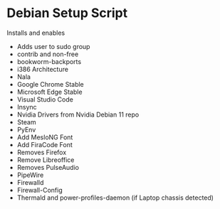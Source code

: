 # Debian Setup Script
Installs and enables

* Adds user to sudo group
* contrib and non-free
* bookworm-backports
* i386 Architecture
* Nala
* Google Chrome Stable
* Microsoft Edge Stable
* Visual Studio Code
* Insync
* Nvidia Drivers from Nvidia Debian 11 repo
* Steam
* PyEnv
* Add MesloNG Font
* Add FiraCode Font
* Removes Firefox
* Remove Libreoffice
* Removes PulseAudio
* PipeWire
* Firewalld
* Firewall-Config
* Thermald and power-profiles-daemon (if Laptop chassis detected)